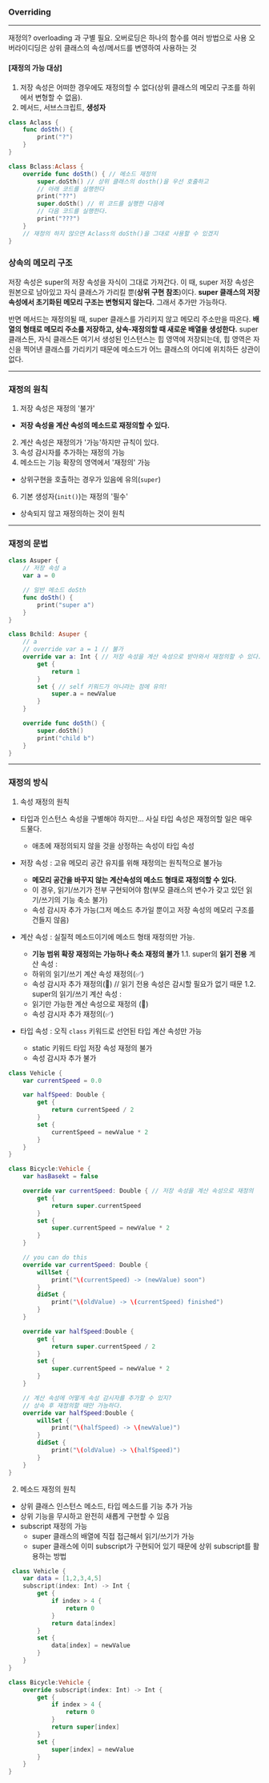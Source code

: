 ### Overriding
---
재정의?
overloading 과 구별 필요. 오버로딩은 하나의 함수를 여러 방법으로 사용
오버라이디딩은 상위 클래스의 속성/메서드를 변영하여 사용하는 것

#### [재정의 가능 대상]
1. 저장 속성은 어떠한 경우에도 재정의할 수 없다(상위 클래스의 메모리 구조를 하위에서 변형할 수 없음).
2. 메서드, 서브스크립트, **생성자**

```swift
class Aclass {
    func doSth() {
        print("?")
    }
}

class Bclass:Aclass {
    override func doSth() { // 메소드 재정의
        super.doSth() // 상위 클래스의 dosth()을 우선 호출하고
        // 아래 코드를 실행한다
        print("??")
        super.doSth() // 위 코드를 실행한 다음에
        // 다음 코드를 실행한다.
        print("???")
    }
    // 재정의 하지 않으면 Aclass의 doSth()을 그대로 사용할 수 있겠지
}
```
### 상속의 메모리 구조
저장 속성은 super의 저장 속성을 자식이 그대로 가져간다.
이 때, super 저장 속성은 원본으로 남아있고 자식 클래스가 가리킬 뿐(**상위 구현 참조**)이다.
**super 클래스의 저장 속성에서 초기화된 메모리 구조는 변형되지 않는다.**
그래서 추가만 가능하다.

반면 메서드는 재정의될 때, super 클래스를 가리키지 않고 메모리 주소만을 따온다.
**배열의 형태로 메모리 주소를 저장하고, 상속-재정의할 때 새로운 배열을 생성한다.**
super 클래스든, 자식 클래스든 여기서 생성된 인스턴스는 힙 영역에 저장되는데,
힙 영역은 자신을 찍어낸 클래스를 가리키기 때문에 메소드가 어느 클래스의 어디에 위치하든 상관이 없다.

---
### 재정의 원칙

1. 저장 속성은 재정의 '불가'
- **저장 속성을 계산 속성의 메소드로 재정의할 수 있다.**
2. 계산 속성은 재정의가 '가능'하지만 규칙이 있다.
4. 속성 감시자를 추가하는 재정의 가능
5. 메소드는 기능 확장의 영역에서 '재정의' 가능
- 상위구현을 호출하는 경우가 있음에 유의(`super`)
6. 기본 생성자(`init()`)는 재정의 '필수'
- 상속되지 않고 재정의하는 것이 원칙
 

---
### 재정의 문법

```swift
class Asuper {
    // 저장 속성 a
    var a = 0

    // 일반 메소드 doSth
    func doSth() {
        print("super a")
    }
}

class Bchild: Asuper {
    // a
    // override var a = 1 // 불가
    override var a: Int { // 저장 속성을 계산 속성으로 받아와서 재정의할 수 있다.
        get {
            return 1
        }
        set { // self 키워드가 아니라는 점에 유의!
            super.a = newValue
        }
    }

    override func doSth() {
        super.doSth()
        print("child b")
    }
}
```
---

### 재정의 방식
1. 속성 재정의 원칙
- 타입과 인스턴스 속성을 구별해야 하지만... 사실 타입 속성은 재정의할 일은 매우 드물다.
    + 애초에 재정의되지 않을 것을 상정하는 속성이 타입 속성
- 저장 속성 : 고유 메모리 공간 유지를 위해 재정의는 원칙적으로 불가능
    + **메모리 공간을 바꾸지 않는 계산속성의 메소드 형태로 재정의할 수 있다.**
    + 이 경우, 읽기/쓰기가 전부 구현되어야 함(부모 클래스의 변수가 갖고 있던 읽기/쓰기의 기능 축소 불가)
    + 속성 감시자 추가 가능(그저 메소드 추가일 뿐이고 저장 속성의 메모리 구조를 건들지 않음)
    
- 계산 속성 : 실질적 메소드이기에 메소드 형태 재정의만 가능.
    + **기능 범위 확장 재정의는 가능하나 축소 재정의 불가**
    1.1. super의 **읽기 전용** 계산 속성 :
    + 하위의 읽기/쓰기 계산 속성 재정의(✅)
    + 속성 감시자 추가 재정의(🚫) // 읽기 전용 속성은 감시할 필요가 없기 때문
    1.2. super의 읽기/쓰기 계산 속성 :
    + 읽기만 가능한 계산 속성으로 재정의 (🚫)
    + 속성 감시자 추가 재정의(✅)
    
- 타입 속성 : 오직 `class` 키워드로 선언된 타입 계산 속성만 가능
    + static 키워드 타입 저장 속성 재정의 불가
    + 속성 감시자 추가 불가

```swift
class Vehicle {
    var currentSpeed = 0.0

    var halfSpeed: Double {
        get {
            return currentSpeed / 2
        }
        set {
            currentSpeed = newValue * 2
        }
    }
}

class Bicycle:Vehicle {
    var hasBasekt = false

    override var currentSpeed: Double { // 저장 속성을 계산 속성으로 재정의
        get {
            return super.currentSpeed
        }
        set {
            super.currentSpeed = newValue * 2
        }
    }

    // you can do this
    override var currentSpeed: Double {
        willSet {
            print("\(currentSpeed) -> (newValue) soon")
        }
        didSet {
            print("\(oldValue) -> \(currentSpeed) finished")
        }
    }

    override var halfSpeed:Double {
        get {
            return super.currentSpeed / 2
        }
        set {
            super.currentSpeed = newValue * 2
        }
    }

    // 계산 속성에 어떻게 속성 감시자를 추가할 수 있지?
    // 상속 후 재정의할 때만 가능하다.
    override var halfSpeed:Double {
        willSet {
            print("\(halfSpeed) -> \(newValue)")
        }
        didSet {
            print("\(oldValue) -> \(halfSpeed)")
        }
    }
}
```

2. 메소드 재정의 원칙
- 상위 클래스 인스턴스 메소드, 타입 메소드를 기능 추가 가능
- 상위 기능을 무시하고 완전히 새롭게 구현할 수 있음
- subscript 재정의 가능
    + super 클래스의 배열에 직접 접근해서 읽기/쓰기가 가능
    + super 클래스에 이미 subscript가 구현되어 있기 때문에 상위 subscript를 활용하는 방법

```swift
 class Vehicle {
    var data = [1,2,3,4,5]
    subscript(index: Int) -> Int {
        get {
            if index > 4 {
                return 0
            }
            return data[index]
        }
        set {
            data[index] = newValue
        }
    }
}

class Bicycle:Vehicle {
    override subscript(index: Int) -> Int {
        get {
            if index > 4 {
                return 0
            }
            return super[index]
        }
        set {
            super[index] = newValue
        }
    }
}
```